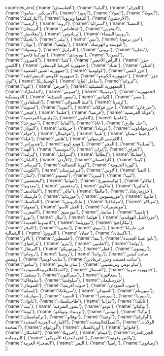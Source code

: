 countries_ar=[
      {'name':'أفغانستان'},
      {'name':'ألبانيا'},
      {'name':'الجزائر'},
      {'name':'ألامريكي - ساموا'},
      {'name':'أندورا'},
      {'name':'أنغولا'},
      {'name':'أنغويلا'},
      {'name':'أنتاركتيكا'},
      {'name':'أنتيغوا وبربودا'},
      {'name':'الأرجنتين'},
      {'name':'أرمينيا'},
      {'name':'أروبه'},
      {'name':'أستراليا'},
      {'name':'النمسا'},
      {'name':'أذربيجان'},
      {'name':'الباهاماس'},
      {'name':'البحرين'},
      {'name':'بنغلاديش'},
      {'name':'بربادوس'},
      {'name':'روسيا البيضاء'},
      {'name':'بلجيكا'},
      {'name':'بيليز'},
      {'name':'بنين'},
      {'name':'جزر برمودا'},
      {'name':'بوتان'},
      {'name':'بوليفيا'},
      {'name':'البوسنة و الهرسك'},
      {'name':'بوتسوانا'},
      {'name':'البرازيل'},
      {'name':'بروني'},
      {'name':'بلغاريا'},
      {'name':'بوركينا فاسو'},
      {'name':'بوروندي'},
      {'name':'كمبوديا'},
      {'name':'كاميرون'},
      {'name':'كندا'},
      {'name':'الرأس الأخضر'},
      {'name':'جزر الكيمن'},
      {'name':'جمهورية أفريقيا الوسطى'},
      {'name':'تشاد'},
      {'name':'شيلي'},
      {'name':'جمهورية الصين الشعبية'},
      {'name':'كولومبيا'},
      {'name':'جزر القمر'},
      {'name':'جمهورية الكونغو الديمقراطية'},
      {'name':'جمهورية الكونغو'},
      {'name':'جزر كوك'},
      {'name':'كوستاريكا'},
      {'name':'ساحل العاج'},
      {'name':'كرواتيا'},
      {'name':'كوبا'},
      {'name':'قبرص'},
      {'name':'الجمهورية التشيكية'},
      {'name':'الدانمارك'},
      {'name':'جيبوتي'},
      {'name':'دومينيكا'},
      {'name':'الجمهورية الدومينيكية'},
      {'name':'تيمور الشرقية'},
      {'name':'إكوادور'},
      {'name':'مصر'},
      {'name':'إلسلفادور'},
      {'name':'غينيا الستوائي'},
      {'name':'إريتريا'},
      {'name':'استونيا'},
      {'name':'أثيوبيا'},
      {'name':'جزر فوكلاند'},
      {'name':'جزرفارو'},
      {'name':'فيجي'},
      {'name':'فنلندا'},
      {'name':'فرنسا'},
      {'name':'غويانا الفرنسية'},
      {'name':'بولينيزيا الفرنسية'},
      {'name':'الغابون'},
      {'name':'غامبيا'},
      {'name':'جيورجيا'},
      {'name':'ألمانيا'},
      {'name':'غانا'},
      {'name':'جبل طارق'},
      {'name':'اليونان'},
      {'name':'جرينلاند'},
      {'name':'غرينادا'},
      {'name':'جزرجوادلوب'},
      {'name':'جوام'},
      {'name':'غواتيمال'},
      {'name':'غينيا'},
      {'name':'غينيا -بيساو'},
      {'name':'غيانا'},
      {'name':'هايتي'},
      {'name':'الكرسي الرسولي'},
      {'name':'هندوراس'},
      {'name':'هونغ كونغ'},
      {'name':'المجر'},
      {'name':'آيسلندا'},
      {'name':'الهند'},
      {'name':'أندونيسيا'},
      {'name':'إيران'},
      {'name':'العراق'},
      {'name':'إيرلندا'},
      {'name':'إسرائيل'},
      {'name':'إيطاليا'},
      {'name':'جمايكا'},
      {'name':'اليابان'},
      {'name':'الأردن'},
      {'name':'كازاخستان'},
      {'name':'كينيا'},
      {'name':'كيريباتي'},
      {'name':'كوريا الشمالية'},
      {'name':'كوريا الجنوبية'},
      {'name':'الكويت'},
      {'name':'قيرغيزستان'},
      {'name':'لاوس'},
      {'name':'لاتفيا'},
      {'name':'لبنان'},
      {'name':'ليسوتو'},
      {'name':'ليبيريا'},
      {'name':'ليبيا'},
      {'name':'ليختنشتين'},
      {'name':'لتوانيا'},
      {'name':'لوكسمبورغ'},
      {'name':'ماكاو'},
      {'name':'مقدونيا'},
      {'name':'مدغشقر'},
      {'name':'مالاوي'},
      {'name':'ماليزيا'},
      {'name':'المالديف'},
      {'name':'مالي'},
      {'name':'مالطا'},
      {'name':'جزرمارشال'},
      {'name':'مارتينيك'},
      {'name':'موريتانيا'},
      {'name':'موريشيوس'},
      {'name':'مايوتا'},
      {'name':'المكسيك'},
      {'name':'مايكرونيزيا'},
      {'name':'مولدافيا'},
      {'name':'موناكو'},
      {'name':'منغوليا'},
      {'name':'الجبل الأسو'},
      {'name':'مونتسيرات'},
      {'name':'المغرب'},
      {'name':'موزمبيق'},
      {'name':'ميانمار'},
      {'name':'ناميبيا'},
      {'name':'نورو'},
      {'name':'نيبال'},
      {'name':'هولندا'},
      {'name':'جزرالأنتيل الهولندي'},
      {'name':'كاليدونيا الجديدة'},
      {'name':'نيوزيلندا'},
      {'name':'نيكاراجوا'},
      {'name':'النيجر'},
      {'name':'نيجيريا'},
      {'name':'نييوي'},
      {'name':'جزر ماريانا الشمالية'},
      {'name':'النرويج'},
      {'name':'عمان'},
      {'name':'باكستان'},
      {'name':'بالاو'},
      {'name':'فلسطين'},
      {'name':'بنما'},
      {'name':'بابوا غينيا الجديدة'},
      {'name':'باراغواي'},
      {'name':'بيرو'},
      {'name':'الفليبين'},
      {'name':'بولندا'},
      {'name':'البرتغال'},
      {'name':'بورتوريكو'},
      {'name':'قطر'},
      {'name':'ريونيون'},
      {'name':'رومانيا'},
      {'name':'روسيا'},
      {'name':'رواندا'},
      {'name':'سانت كيتس ونيفس'},
      {'name':'سانت لوسيا'},
      {'name':'سانت فنسنت وجزر غرينادين'},
      {'name':'ساموا'},
      {'name':'سان مارينو'},
      {'name':'ساو تومي وبرينسيبي'},
      {'name':'المملكةالعربيةالسعودية'},
      {'name':'السنغال'},
      {'name':'جمهورية صربيا'},
      {'name':'سيشيل'},
      {'name':'سيراليون'},
      {'name':'سنغافورة'},
      {'name':'سلوفاكيا'},
      {'name':'سلوفينيا'},
      {'name':'جزرسليمان'},
      {'name':'الصومال'},
      {'name':'جنوب أفريقيا'},
      {'name':'جنوب السودان'},
      {'name':'إسبانيا'},
      {'name':'سريلانكا'},
      {'name':'السودان'},
      {'name':'سورينام'},
      {'name':'سوازيلند'},
      {'name':'السويد'},
      {'name':'سويسرا'},
      {'name':'سوريا'},
      {'name':'تايوان'},
      {'name':'طاجيكستان'},
      {'name':'تنزانيا'},
      {'name':'تايلندا'},
      {'name':'تبت'},
      {'name':'تيمور الشرقية'},
      {'name':'توغو'},
      {'name':'توكيلاو'},
      {'name':'تونغا'},
      {'name':'ترينيداد وتوباغو'},
      {'name':'تونس'},
      {'name':'تركيا'},
      {'name':'تركمانستان'},
      {'name':'توفالو'},
      {'name':'أوغندا'},
      {'name':'أوكرانيا'},
      {'name':'الإمارات العربية المتحدة'},
      {'name':'المملكةالمتحدة'},
      {'name':'الولايات المتحدة'},
      {'name':'أورغواي'},
      {'name':'أوزباكستان'},
      {'name':'فانواتو'},
      {'name':'الفاتيكان'},
      {'name':'فنزويلا'},
      {'name':'فيتنام'},
      {'name':'الجزرالعذراء البريطانية'},
      {'name':'الجزرالعذراء الأمريكي'},
      {'name':'والس وفوتونا'},
      {'name':'الصحراء الغربية'},
      {'name':'اليمن'},
      {'name':'زامبيا'},
      {'name':'زمبابوي'}
    ];   
